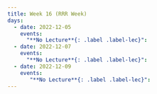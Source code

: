 ```yaml
---
title: Week 16 (RRR Week)
days:
  - date: 2022-12-05
    events:
      "**No Lecture**{: .label .label-lec}":
  - date: 2022-12-07
    events:
      "**No Lecture**{: .label .label-lec}":
  - date: 2022-12-09
    events:   
       "**No Lecture**{: .label .label-lec}":       
---
```

